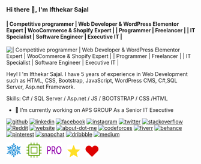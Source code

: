 ### Hi there 👋, I'm Ifthekar Sajal
#### | Competitive programmer | Web Developer & WordPress Elementor Expert | WooCommerce & Shopify Expert | | Programmer | Freelancer | | IT Specialist | Software Engineer | Executive IT |
![| Competitive programmer | Web Developer & WordPress Elementor Expert | WooCommerce & Shopify Expert | | Programmer | Freelancer | | IT Specialist | Software Engineer | Executive IT |](https://media-exp1.licdn.com/dms/image/C5616AQEU0yuRXp40oQ/profile-displaybackgroundimage-shrink_200_800/0/1634386406055?e=1657152000&v=beta&t=nckOjX8aTUPf_VrVWFdvGdRYXIM-aGFmAiSDVq9nW0M)

Hey! I 'm Ifthekar Sajal. I have 5 years of experience in Web Development such as HTML, CSS, Bootstrap, JavaScript, WordPress CMS, C#,SQL Server, Asp.net Framework. 

Skills: C# / SQL Server / Asp.net / JS / BOOTSTRAP / CSS /HTML 

- 🔭 I’m currently working on APS GROUP As a Senior IT Executive 


[<img src='https://cdn.jsdelivr.net/npm/simple-icons@3.0.1/icons/github.svg' alt='github' height='40'>](https://github.com/https://github.com/ifthekarsajal)  [<img src='https://cdn.jsdelivr.net/npm/simple-icons@3.0.1/icons/linkedin.svg' alt='linkedin' height='40'>](https://www.linkedin.com/in/https://www.linkedin.com/in/ifthekarsajal//)  [<img src='https://cdn.jsdelivr.net/npm/simple-icons@3.0.1/icons/facebook.svg' alt='facebook' height='40'>](https://www.facebook.com/https://www.facebook.com/ifthekarsajal/)  [<img src='https://cdn.jsdelivr.net/npm/simple-icons@3.0.1/icons/instagram.svg' alt='instagram' height='40'>](https://www.instagram.com/https://www.instagram.com/ifthekarsajal//)  [<img src='https://cdn.jsdelivr.net/npm/simple-icons@3.0.1/icons/twitter.svg' alt='twitter' height='40'>](https://twitter.com/https://twitter.com/ifthekarsajal)  [<img src='https://cdn.jsdelivr.net/npm/simple-icons@3.0.1/icons/stackoverflow.svg' alt='stackoverflow' height='40'>](https://stackoverflow.com/users/https://stackoverflow.com/users/12133867/ifthekar-sajal)  [<img src='https://cdn.jsdelivr.net/npm/simple-icons@3.0.1/icons/reddit.svg' alt='Reddit' height='40'>](https://www.reddit.com/user/ifthekarsajal)  [<img src='https://cdn.jsdelivr.net/npm/simple-icons@3.0.1/icons/icloud.svg' alt='website' height='40'>](ifthekarsajal.com)  [<img src='https://cdn.jsdelivr.net/npm/simple-icons@3.0.1/icons/about-dot-me.svg' alt='about-dot-me' height='40'>](ifthekarsajal)  [<img src='https://cdn.jsdelivr.net/npm/simple-icons@3.0.1/icons/codeforces.svg' alt='codeforces' height='40'>](https://codeforces.com/profile/ifthekar-sajal)  [<img src='https://cdn.jsdelivr.net/npm/simple-icons@3.0.1/icons/fiverr.svg' alt='fiverr' height='40'>](https://www.fiverr.com/ifthekarsajal_)  [<img src='https://cdn.jsdelivr.net/npm/simple-icons@3.0.1/icons/behance.svg' alt='behance' height='40'>](https://www.behance.net/ifthekarsajal)  [<img src='https://cdn.jsdelivr.net/npm/simple-icons@3.0.1/icons/pinterest.svg' alt='pinterest' height='40'>](https://www.pinterest.com/Ifthekar_Sajal/)  [<img src='https://cdn.jsdelivr.net/npm/simple-icons@3.0.1/icons/snapchat.svg' alt='snapchat' height='40'>](https://www.snapchat.com/add/ifthekarsajal)  [<img src='https://cdn.jsdelivr.net/npm/simple-icons@3.0.1/icons/dribbble.svg' alt='dribbble' height='40'>](https://dribbble.com/ifthekarsajal)  [<img src='https://cdn.jsdelivr.net/npm/simple-icons@3.0.1/icons/medium.svg' alt='medium' height='40'>](https://medium.com/@ifthekarsajal24)  

<a href='https://archiveprogram.github.com/'><img src='https://raw.githubusercontent.com/acervenky/animated-github-badges/master/assets/acbadge.gif' width='40' height='40'></a> <a href='https://docs.github.com/en/developers'><img src='https://raw.githubusercontent.com/acervenky/animated-github-badges/master/assets/devbadge.gif' width='40' height='40'></a> <a href='https://github.com/pricing'><img src='https://raw.githubusercontent.com/acervenky/animated-github-badges/master/assets/pro.gif' width='40' height='40'></a> <a href='https://stars.github.com/'><img src='https://raw.githubusercontent.com/acervenky/animated-github-badges/master/assets/starbadge.gif' width='35' height='35'></a> <a href='https://docs.github.com/en/github/supporting-the-open-source-community-with-github-sponsors'><img src='https://raw.githubusercontent.com/acervenky/animated-github-badges/master/assets/sponsorbadge.gif' width='35' height='35'></a> 

